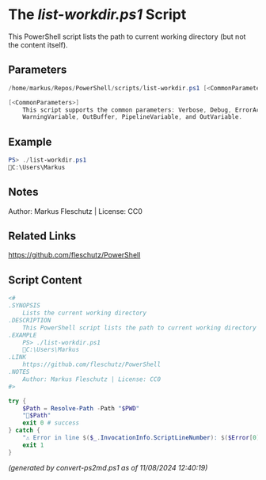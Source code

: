 The *list-workdir.ps1* Script
===========================

This PowerShell script lists the path to current working directory (but not the content itself).

Parameters
----------
```powershell
/home/markus/Repos/PowerShell/scripts/list-workdir.ps1 [<CommonParameters>]

[<CommonParameters>]
    This script supports the common parameters: Verbose, Debug, ErrorAction, ErrorVariable, WarningAction, 
    WarningVariable, OutBuffer, PipelineVariable, and OutVariable.
```

Example
-------
```powershell
PS> ./list-workdir.ps1
📂C:\Users\Markus

```

Notes
-----
Author: Markus Fleschutz | License: CC0

Related Links
-------------
https://github.com/fleschutz/PowerShell

Script Content
--------------
```powershell
<#
.SYNOPSIS
	Lists the current working directory
.DESCRIPTION
	This PowerShell script lists the path to current working directory (but not the content itself).
.EXAMPLE
	PS> ./list-workdir.ps1
	📂C:\Users\Markus
.LINK
	https://github.com/fleschutz/PowerShell
.NOTES
	Author: Markus Fleschutz | License: CC0
#>

try {
	$Path = Resolve-Path -Path "$PWD"
	"📂$Path"
	exit 0 # success
} catch {
	"⚠️ Error in line $($_.InvocationInfo.ScriptLineNumber): $($Error[0])"
	exit 1
}
```

*(generated by convert-ps2md.ps1 as of 11/08/2024 12:40:19)*
